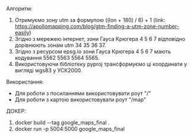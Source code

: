 Алгоритм:
1. Отримуємо зону utm за формулою ((lon + 180) / 6) + 1 (link: https://apollomapping.com/blog/gtm-finding-a-utm-zone-number-easily)
2. Згідно з мережею інтернет, зони Гауса Крюгера 4 5 6 7 відповідно дорівнюють зонам utm 34 35 36 37.
3. Згідно з ресурсом  epsg.io зони Гауса Крюгера 4 5 6 7 мають кодування 5562 5563 5564 5565.
4. Використовуючи бібліотеку pyproj трансформуємо ці координати у вигляді wgs83 у УСК2000.


Використання:
- Для роботи з посиланнями використовувати роут "/"
- Для роботи з картою використовувати роут "/map"

ДОКЕР:
1. docker build --tag google_maps_final .
2. docker run -p 5004:5000 google_maps_final